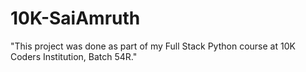 # 10K-SaiAmruth
"This project was done as part of my Full Stack Python course at 10K Coders Institution, Batch 54R."
